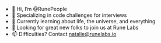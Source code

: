 - 👋 Hi, I’m @RunePeople
- 👀 Specializing in code challenges for interviews
- 🌱 Currently learning about life, the universe, and everything
- 💞️ Looking for great new folks to join us at Rune Labs
- 📫 Difficulties? Contact natalie@runelabs.io

<!---
RunePeople/RunePeople is a ✨ special ✨ repository because its `README.md` (this file) appears on your GitHub profile.
You can click the Preview link to take a look at your changes.
--->
